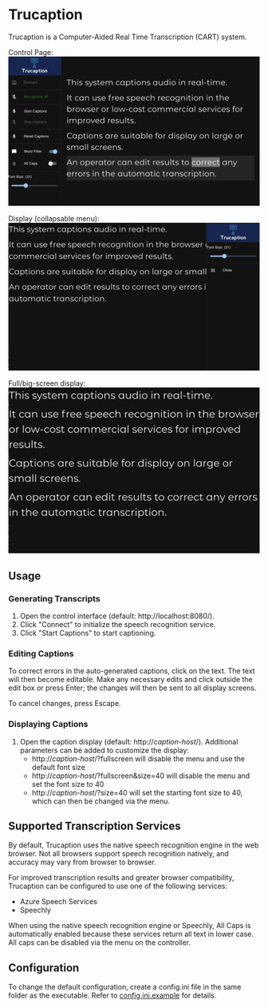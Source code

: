 # Trucaption

Trucaption is a Computer-Aided Real Time Transcription (CART) system.

Control Page:
![image](docs/images/control.png)

Display (collapsable menu):
![image](docs/images/display.png)

Full/big-screen display:
![image](docs/images/fullscreen.png)

## Usage

### Generating Transcripts

1. Open the control interface (default: http://localhost:8080/).
2. Click "Connect" to initialize the speech recognition service.
3. Click "Start Captions" to start captioning.

### Editing Captions

To correct errors in the auto-generated captions, click on the text. The text 
will then become editable. Make any necessary edits and click outside the
edit box or press Enter; the changes will then be sent to all display screens.

To cancel changes, press Escape.

### Displaying Captions

1. Open the caption display (default: http://*caption-host*/). Additional
   parameters can be added to customize the display:
    - http://*caption-host*/?fullscreen will disable the menu and use the 
      default font size
    - http://*caption-host*/?fullscreen&size=40 will disable the menu and 
      set the font size to 40
    - http://*caption-host*/?size=40 will set the starting font size to 40,
      which can then be changed via the menu.

## Supported Transcription Services

By default, Trucaption uses the native speech recognition engine in the web 
browser. Not all browsers support speech recognition natively, and accuracy
may vary from browser to browser.

For improved transcription results and greater browser compatibility, 
Trucaption can be configured to use one of the following services:

- Azure Speech Services
- Speechly

When using the native speech recognition engine or Speechly, All Caps is
automatically enabled because these services return all text in lower case.
All caps can be disabled via the menu on the controller.

## Configuration

To change the default configuration, create a config.ini file in the same
folder as the executable. Refer to [config.ini.example](config.ini.example)
for details.